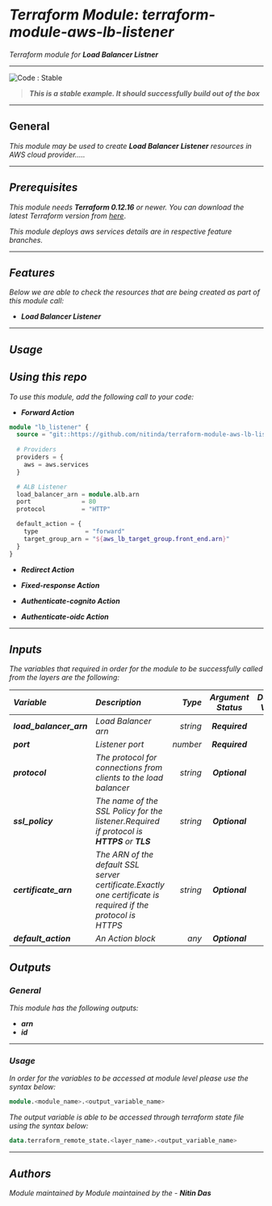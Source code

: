 # _Terraform Module: terraform-module-aws-lb-listener_
_Terraform module for_ **_Load Balancer Listner_**

<!--BEGIN STABILITY BANNER-->
---

![_Code : Stable_](https://img.shields.io/badge/Code-Stable-brightgreen?style=for-the-badge&logo=github)
> **_This is a stable example. It should successfully build out of the box_**
>

---
<!--END STABILITY BANNER-->

## General

_This module may be used to create_ **_Load Balancer Listener_** _resources in AWS cloud provider....._

---

## _Prerequisites_

_This module needs_ **_Terraform 0.12.16_** _or newer._
_You can download the latest Terraform version from_ [_here_](https://www.terraform.io/downloads.html).

_This module deploys aws services details are in respective feature branches._


---


## _Features_

_Below we are able to check the resources that are being created as part of this module call:_

- **_Load Balancer Listener_**




---



## _Usage_

## _Using this repo_

_To use this module, add the following call to your code:_

- **_Forward Action_**

```tf
module "lb_listener" {
  source = "git::https://github.com/nitinda/terraform-module-aws-lb-listener.git?ref=master"
  
  # Providers
  providers = {
    aws = aws.services
  }

  # ALB Listener
  load_balancer_arn = module.alb.arn
  port              = 80
  protocol          = "HTTP"

  default_action = {
    type             = "forward"
    target_group_arn = "${aws_lb_target_group.front_end.arn}"
  }
}
```

- **_Redirect Action_**


- **_Fixed-response Action_**


- **_Authenticate-cognito Action_**


- **_Authenticate-oidc Action_**


---



## _Inputs_


_The variables that required in order for the module to be successfully called from the layers are the following:_

|**_Variable_** | **_Description_** | **_Type_** | **_Argument Status_** | **_Default Value_** |
|:----|:----|-----:|:---:|:---:|
| **_load\_balancer\_arn_** | _Load Balancer arn_ | _string_ | **_Required_** |  |
| **_port_** | _Listener port_ | _number_ | **_Required_** |  |
| **_protocol_** | _The protocol for connections from clients to the load balancer_ | _string_ | **_Optional_** | **_null_** |
| **_ssl\_policy_** | _The name of the SSL Policy for the listener.Required if protocol is **HTTPS** or **TLS**_ | _string_ | **_Optional_** | **_null_** |
| **_certificate\_arn_** | _The ARN of the default SSL server certificate.Exactly one certificate is required if the protocol is HTTPS_ | _string_ | **_Optional_** | **_null_** |
| **_default\_action_** | _An Action block_ | _any_ | **_Optional_** | **_{}_** |




## _Outputs_

### _General_

_This module has the following outputs:_


* **_arn_**
* **_id_**


---

### _Usage_

_In order for the variables to be accessed at module level please use the syntax below:_

```tf
module.<module_name>.<output_variable_name>
```


_The output variable is able to be accessed through terraform state file using the syntax below:_

```tf
data.terraform_remote_state.<layer_name>.<output_variable_name>
```

---



## _Authors_

_Module maintained by Module maintained by the -_ **_Nitin Das_**